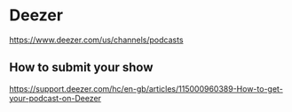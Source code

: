 # Deezer
https://www.deezer.com/us/channels/podcasts

## How to submit your show
https://support.deezer.com/hc/en-gb/articles/115000960389-How-to-get-your-podcast-on-Deezer